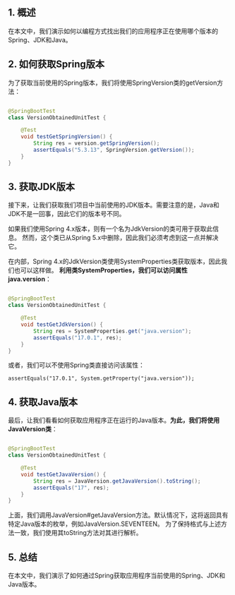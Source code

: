 ## 1. 概述

在本文中，我们演示如何以编程方式找出我们的应用程序正在使用哪个版本的Spring、JDK和Java。

## 2. 如何获取Spring版本

为了获取当前使用的Spring版本，我们将使用SpringVersion类的getVersion方法：

```java

@SpringBootTest
class VersionObtainedUnitTest {

    @Test
    void testGetSpringVersion() {
        String res = version.getSpringVersion();
        assertEquals("5.3.13", SpringVersion.getVersion());
    }
}
```

## 3. 获取JDK版本

接下来，让我们获取我们项目中当前使用的JDK版本。需要注意的是，Java和JDK不是一回事，因此它们的版本号不同。

如果我们使用Spring 4.x版本，则有一个名为JdkVersion的类可用于获取此信息。
然而，这个类已从Spring 5.x中删除，因此我们必须考虑到这一点并解决它。

在内部，Spring 4.x的JdkVersion类使用SystemProperties类获取版本，因此我们也可以这样做。
**利用类SystemProperties，我们可以访问属性java.version**：

```java

@SpringBootTest
class VersionObtainedUnitTest {

    @Test
    void testGetJdkVersion() {
        String res = SystemProperties.get("java.version");
        assertEquals("17.0.1", res);
    }
}
```

或者，我们可以不使用Spring类直接访问该属性：

```
assertEquals("17.0.1", System.getProperty("java.version"));
```

## 4. 获取Java版本

最后，让我们看看如何获取应用程序正在运行的Java版本。**为此，我们将使用JavaVersion类**：

```java

@SpringBootTest
class VersionObtainedUnitTest {

    @Test
    void testGetJavaVersion() {
        String res = JavaVersion.getJavaVersion().toString();
        assertEquals("17", res);
    }
}
```

上面，我们调用JavaVersion#getJavaVersion方法。默认情况下，这将返回具有特定Java版本的枚举，例如JavaVersion.SEVENTEEN。
为了保持格式与上述方法一致，我们使用其toString方法对其进行解析。

## 5. 总结

在本文中，我们演示了如何通过Spring获取应用程序当前使用的Spring、JDK和Java版本。